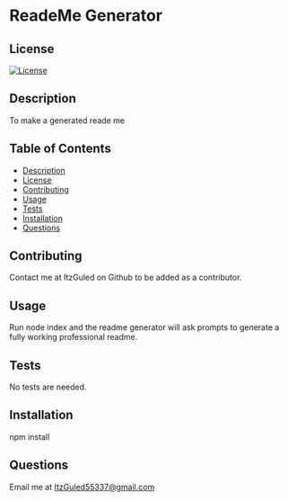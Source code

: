 # ReadeMe Generator

  ## License
  [![License](https://img.shields.io/badge/License-MIT-yellow.svg)](https://opensource.org/licenses/MIT)

  ## Description
  To make a generated reade me

  ## Table of Contents
  
  * [Description](#description)
  * [License](#license)
  * [Contributing](#contributing)
  * [Usage](#usage)
  * [Tests](#tests)
  * [Installation](#installation)
  * [Questions](#questions)
  
  ## Contributing
  Contact me at ItzGuled on Github to be added as a contributor.
  
  ## Usage
  Run node index and the readme generator will ask prompts to generate a fully working professional readme.

  ## Tests
  No tests are needed.

  ## Installation
  npm install

  ## Questions
  Email me at ItzGuled55337@gmail.com
